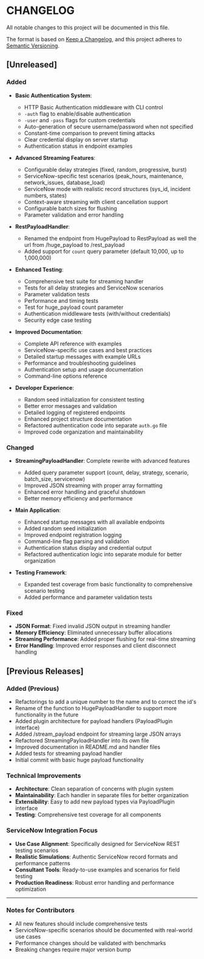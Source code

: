 # CHANGELOG

All notable changes to this project will be documented in this file.

The format is based on [Keep a Changelog](https://keepachangelog.com/en/1.0.0/),
and this project adheres to [Semantic Versioning](https://semver.org/spec/v2.0.0.html).

## [Unreleased]

### Added
- **Basic Authentication System**:
  - HTTP Basic Authentication middleware with CLI control
  - `-auth` flag to enable/disable authentication
  - `-user` and `-pass` flags for custom credentials
  - Auto-generation of secure username/password when not specified
  - Constant-time comparison to prevent timing attacks
  - Clear credential display on server startup
  - Authentication status in endpoint examples

- **Advanced Streaming Features**:
  - Configurable delay strategies (fixed, random, progressive, burst)
  - ServiceNow-specific test scenarios (peak_hours, maintenance, network_issues, database_load)
  - ServiceNow mode with realistic record structures (sys_id, incident numbers, states)
  - Context-aware streaming with client cancellation support
  - Configurable batch sizes for flushing
  - Parameter validation and error handling

- **RestPayloadHandler**:
  - Renamed the endpoint from HugePayload to RestPayload as well the url from /huge_payload to /rest_payload
  - Added support for `count` query parameter (default 10,000, up to 1,000,000)

- **Enhanced Testing**:
  - Comprehensive test suite for streaming handler
  - Tests for all delay strategies and ServiceNow scenarios
  - Parameter validation tests
  - Performance and timing tests
  - Test for huge_payload count parameter
  - Authentication middleware tests (with/without credentials)
  - Security edge case testing

- **Improved Documentation**:
  - Complete API reference with examples
  - ServiceNow-specific use cases and best practices
  - Detailed startup messages with example URLs
  - Performance and troubleshooting guidelines
  - Authentication setup and usage documentation
  - Command-line options reference

- **Developer Experience**:
  - Random seed initialization for consistent testing
  - Better error messages and validation
  - Detailed logging of registered endpoints
  - Enhanced project structure documentation
  - Refactored authentication code into separate `auth.go` file
  - Improved code organization and maintainability

### Changed
- **StreamingPayloadHandler**: Complete rewrite with advanced features
  - Added query parameter support (count, delay, strategy, scenario, batch_size, servicenow)
  - Improved JSON streaming with proper array formatting
  - Enhanced error handling and graceful shutdown
  - Better memory efficiency and performance

- **Main Application**: 
  - Enhanced startup messages with all available endpoints
  - Added random seed initialization
  - Improved endpoint registration logging  
  - Command-line flag parsing and validation
  - Authentication status display and credential output
  - Refactored authentication logic into separate module for better organization

- **Testing Framework**:
  - Expanded test coverage from basic functionality to comprehensive scenario testing
  - Added performance and parameter validation tests

### Fixed
- **JSON Format**: Fixed invalid JSON output in streaming handler
- **Memory Efficiency**: Eliminated unnecessary buffer allocations
- **Streaming Performance**: Added proper flushing for real-time streaming
- **Error Handling**: Improved error responses and client disconnect handling

## [Previous Releases]

### Added (Previous)
- Refactorings to add a unique number to the name and to correct the id's
- Rename of the function to HugePayloadHandler to support more functionality in the future
- Added plugin architecture for payload handlers (PayloadPlugin interface)
- Added /stream_payload endpoint for streaming large JSON arrays
- Refactored StreamingPayloadHandler into its own file
- Improved documentation in README.md and handler files
- Added tests for streaming payload handler
- Initial commit with basic huge payload functionality

### Technical Improvements
- **Architecture**: Clean separation of concerns with plugin system
- **Maintainability**: Each handler in separate files for better organization
- **Extensibility**: Easy to add new payload types via PayloadPlugin interface
- **Testing**: Comprehensive test coverage for all components

### ServiceNow Integration Focus
- **Use Case Alignment**: Specifically designed for ServiceNow REST testing scenarios
- **Realistic Simulations**: Authentic ServiceNow record formats and performance patterns
- **Consultant Tools**: Ready-to-use examples and scenarios for field testing
- **Production Readiness**: Robust error handling and performance optimization

---

### Notes for Contributors
- All new features should include comprehensive tests
- ServiceNow-specific scenarios should be documented with real-world use cases
- Performance changes should be validated with benchmarks
- Breaking changes require major version bump